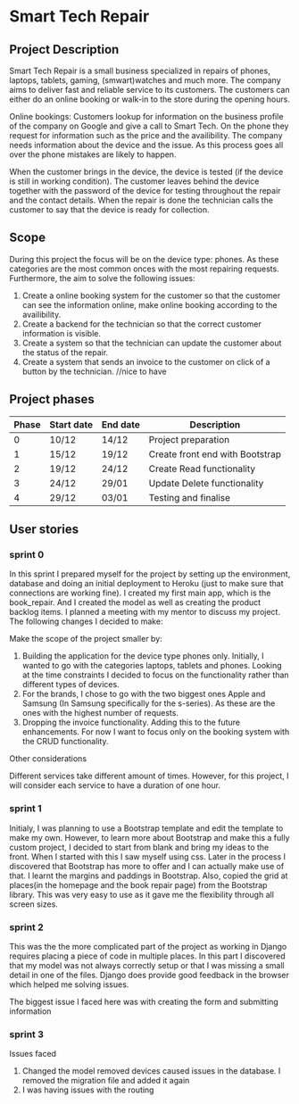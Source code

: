 # Smart Tech Repair

## Project Description

Smart Tech Repair is a small business specialized in repairs of phones, laptops, tablets, gaming, (smwart)watches and much more. The company aims to deliver fast and reliable service to its customers. The customers can either do an online booking or walk-in to the store during the opening hours. 

Online bookings: Customers lookup for information on the business profile of the company on Google and give a call to Smart Tech. On the phone they request for information such as the price and the availibility. The company needs information about the device and the issue. As this process goes all over the phone mistakes are likely to happen.

When the customer brings in the device, the device is tested (if the device is still in working condition). The customer leaves behind the device together with the password of the device for testing throughout the repair and the contact details. When the repair is done the technician calls the customer to say that the device is ready for collection.

## Scope
During this project the focus will be on the device type: phones. As these categories are the most common onces with the most repairing requests. Furthermore, the aim to solve the following issues:
1. Create a online booking system for the customer so that the customer can see the information online, make online booking according to the availibility.
2. Create a backend for the technician so that the correct customer information is visible.
3. Create a system so that the technician can update the customer about the status of the repair.
4. Create a system that sends an invoice to the customer on click of a button by the technician. //nice to have

## Project phases
|Phase|Start date|End date|Description|
|-----|----------|--------|-----------|
|0|10/12|14/12|Project preparation|
|1|15/12|19/12|Create front end with Bootstrap|
|2|19/12|24/12|Create Read functionality|
|3|24/12|29/01|Update Delete functionality|
|4|29/12|03/01|Testing and finalise|


## User stories


### sprint 0
In this sprint I prepared myself for the project by setting up the environment, database and doing an initial deployment to Heroku (just to make sure that connections are working fine). I created my first main app, which is the book_repair. And I created the model as well as creating the product backlog items. I planned a meeting with my mentor to discuss my project. The following changes I decided to make:

Make the scope of the project smaller by:
1. Building the application for the device type phones only. Initially, I wanted to go with the categories laptops, tablets and phones. Looking at the time constraints I decided to focus on the functionality rather than different types of devices. 
2. For the brands, I chose to go with the two biggest ones Apple and Samsung (In Samsung specifically for the s-series). As these are the ones with the highest number of requests.
3. Dropping the invoice functionality. Adding this to the future enhancements. For now I want to focus only on the booking system with the CRUD functionality. 

Other considerations

Different services take different amount of times. However, for this project, I will consider each service to have a duration of one hour.


### sprint 1

Initialy, I was planning to use a Bootstrap template and edit the template to make my own. However, to learn more about Bootstrap and make this a fully custom project, I decided to start from blank and bring my ideas to the front. When I started with this I saw myself using css. Later in the process I discovered that Bootstrap has more to offer and I can actually make use of that. I learnt the margins and paddings in Bootstrap. Also, copied the grid at places(in the homepage and the book repair page) from the Bootstrap library. This was very easy to use as it gave me the flexibility through all screen sizes.

### sprint 2
This was the the more complicated part of the project as working in Django requires placing a piece of code in multiple places. In this part I discovered that my model was not always correctly setup or that I was missing a small detail in one of the files. Django does provide good feedback in the browser which helped me solving issues. 

The biggest issue I faced here was with creating the form and submitting information

### sprint 3

Issues faced

1. Changed the model removed devices caused issues in the database. I removed the migration file and added it again
2. I was having issues with the routing


